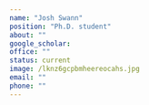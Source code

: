 ```yaml
---
name: "Josh Swann"
position: "Ph.D. student"
about: ""
google_scholar: 
office: ""
status: current
image: /lknz6gcpbmheereocahs.jpg
email: ""
phone: ""
---
```

